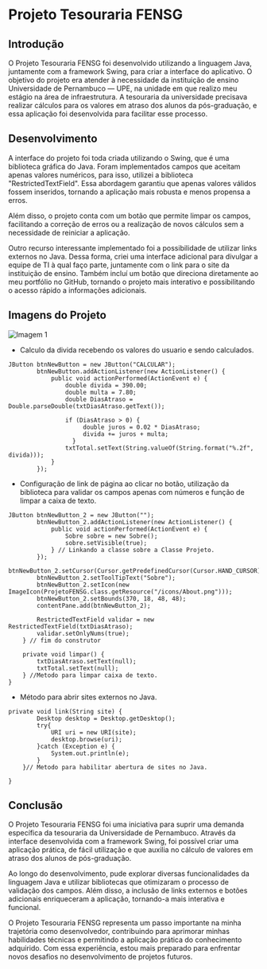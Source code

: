 # Projeto Tesouraria FENSG

## Introdução

O Projeto Tesouraria FENSG foi desenvolvido utilizando a linguagem Java, juntamente com a framework Swing, para criar a interface do aplicativo. O objetivo do projeto era atender à necessidade da instituição de ensino Universidade de Pernambuco — UPE, na unidade em que realizo meu estágio na área de infraestrutura. A tesouraria da universidade precisava realizar cálculos para os valores em atraso dos alunos da pós-graduação, e essa aplicação foi desenvolvida para facilitar esse processo.

## Desenvolvimento

A interface do projeto foi toda criada utilizando o Swing, que é uma biblioteca gráfica do Java. Foram implementados campos que aceitam apenas valores numéricos, para isso, utilizei a biblioteca "RestrictedTextField". Essa abordagem garantiu que apenas valores válidos fossem inseridos, tornando a aplicação mais robusta e menos propensa a erros.

Além disso, o projeto conta com um botão que permite limpar os campos, facilitando a correção de erros ou a realização de novos cálculos sem a necessidade de reiniciar a aplicação.

Outro recurso interessante implementado foi a possibilidade de utilizar links externos no Java. Dessa forma, criei uma interface adicional para divulgar a equipe de TI à qual faço parte, juntamente com o link para o site da instituição de ensino. Também incluí um botão que direciona diretamente ao meu portfólio no GitHub, tornando o projeto mais interativo e possibilitando o acesso rápido a informações adicionais.

## Imagens do Projeto

![Imagem 1](https://github.com/RobsonFe/ProjetoTesourariaFENSG/assets/115955245/c8164b07-79a0-45e8-96bc-0f022c8f4b25)

- Calculo da divida recebendo os valores do usuario e sendo calculados.
```
JButton btnNewButton = new JButton("CALCULAR");
		btnNewButton.addActionListener(new ActionListener() {
			public void actionPerformed(ActionEvent e) {
				double divida = 390.00;
				double multa = 7.80;
				double DiasAtraso = Double.parseDouble(txtDiasAtraso.getText());
				
				if (DiasAtraso > 0) {
			         double juros = 0.02 * DiasAtraso;
			         divida += juros + multa;
			      }
				txtTotal.setText(String.valueOf(String.format("%.2f", divida)));
			}
		});
  ```

- Configuração de link de página ao clicar no botão, utilização da biblioteca para validar os campos apenas com números e função de limpar a caixa de texto.
  
```
JButton btnNewButton_2 = new JButton("");
		btnNewButton_2.addActionListener(new ActionListener() {
			public void actionPerformed(ActionEvent e) {
				Sobre sobre = new Sobre();
				sobre.setVisible(true);
			} // Linkando a classe sobre a Classe Projeto.
		});
		btnNewButton_2.setCursor(Cursor.getPredefinedCursor(Cursor.HAND_CURSOR));
		btnNewButton_2.setToolTipText("Sobre");
		btnNewButton_2.setIcon(new ImageIcon(ProjetoFENSG.class.getResource("/icons/About.png")));
		btnNewButton_2.setBounds(370, 18, 48, 48);
		contentPane.add(btnNewButton_2);
		
		RestrictedTextField validar = new RestrictedTextField(txtDiasAtraso);
		validar.setOnlyNums(true);
	} // fim do construtor
	
	private void limpar() {
		txtDiasAtraso.setText(null);
		txtTotal.setText(null);
	} //Metodo para limpar caixa de texto.
}
```

- Método para abrir sites externos no Java.
```
private void link(String site) {
		Desktop desktop = Desktop.getDesktop();
		try{
			URI uri = new URI(site);
			desktop.browse(uri);
		}catch (Exception e) {
			System.out.println(e);
		}
	}// Metodo para habilitar abertura de sites no Java.

}
```

## Conclusão

O Projeto Tesouraria FENSG foi uma iniciativa para suprir uma demanda específica da tesouraria da Universidade de Pernambuco. Através da interface desenvolvida com a framework Swing, foi possível criar uma aplicação prática, de fácil utilização e que auxilia no cálculo de valores em atraso dos alunos de pós-graduação.

Ao longo do desenvolvimento, pude explorar diversas funcionalidades da linguagem Java e utilizar bibliotecas que otimizaram o processo de validação dos campos. Além disso, a inclusão de links externos e botões adicionais enriqueceram a aplicação, tornando-a mais interativa e funcional.

O Projeto Tesouraria FENSG representa um passo importante na minha trajetória como desenvolvedor, contribuindo para aprimorar minhas habilidades técnicas e permitindo a aplicação prática do conhecimento adquirido. Com essa experiência, estou mais preparado para enfrentar novos desafios no desenvolvimento de projetos futuros.
